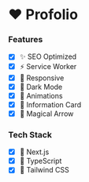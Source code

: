 # ❤ Profolio

### Features

- [x] ✨ SEO Optimized
- [x] ⚡ Service Worker
- [x] 🍎 Responsive
- [x] 🔮 Dark Mode
- [x] 🍓 Animations
- [x] 🍉 Information Card
- [x] 🎃 Magical Arrow

### Tech Stack

- [x] 🍇 Next.js
- [x] 🍒 TypeScript
- [x] 🍑 Tailwind CSS
